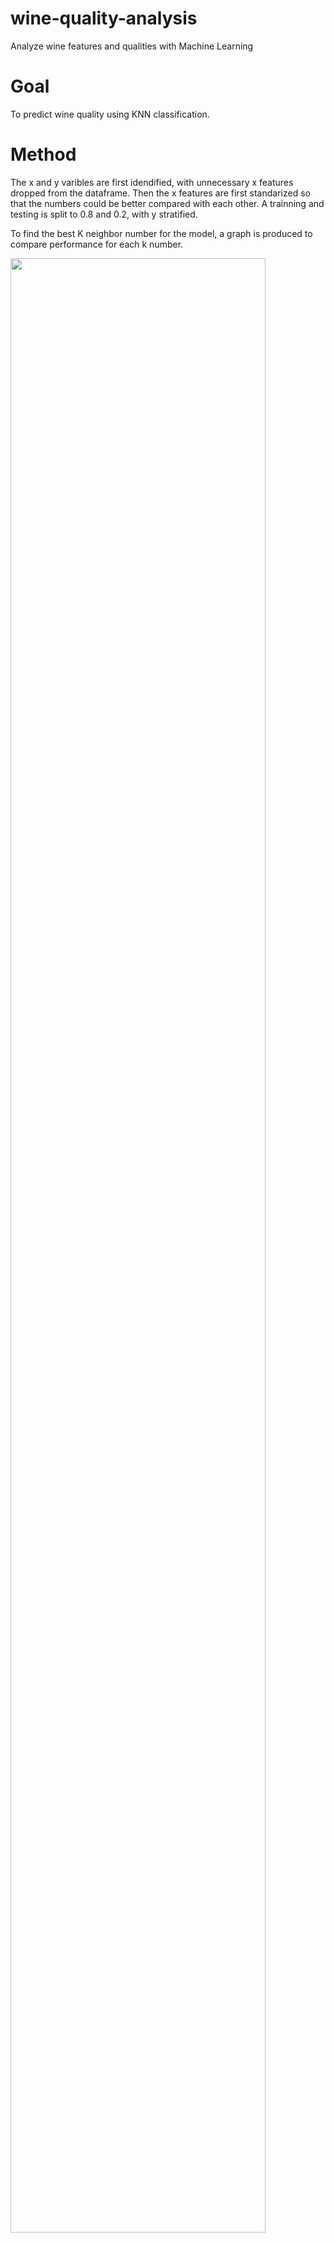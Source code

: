 # wine-quality-analysis
Analyze wine features and qualities with Machine Learning

# Goal
To predict wine quality using KNN classification.

# Method 
The x and y varibles are first idendified, with unnecessary x features dropped from the dataframe. Then the x features are first standarized so that the numbers could be better compared with each other. A trainning and testing is split to 0.8 and 0.2, with y stratified.

To find the best K neighbor number for the model, a graph is produced to compare performance for each k number. 

<img src="https://user-images.githubusercontent.com/65926359/101328055-620e1400-3824-11eb-9179-07a7e4af0dc0.png" width="90%"></img> 

(The photo above shows accuracy rates for each number. Because Trainning A set is only for reference, Trainning B is used for deciding which k number to pick. The number of 27 shows the highest accuracy score for Trainning B, thus it is used for the final model)

Confusion Matrix:

<img src="https://user-images.githubusercontent.com/65926359/101328504-ef516880-3824-11eb-81bf-d54bff8f8f4e.png" width="90%"></img> 

The final model exhibits an accuracy score of 0.590625. This might indicate the KNN classification model might not be the best model for this dataset, or that further data cleaning is needed.

# Outcome 
This model could be used on prediction of wine quality with given wine features. 
